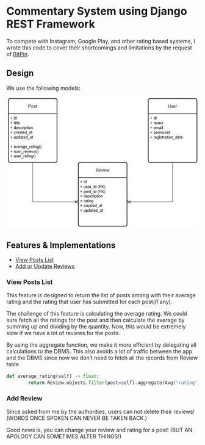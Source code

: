 # Commentary System using Django REST Framework

To compete with Instagram, Google Play, and other rating based systems, I wrote this code to cover their shortcomings and limitations by the request of [‌BitPin](https://www.linkedin.com/company/bitpin/).

## Design

We use the following models:

<p align="center">
<!-- ![Entity Model](./Documents/pics/model-entity.png) -->
<img src="./Documents/pics/model-entity.png">
</p>

## Features & Implementations

- [View Posts List](#view-posts-list)
- [Add or Update Reviews](#add-review)

### View Posts List

This feature is designed to return the list of posts among with their average rating and the rating that user has submitted for each post(if any).

The challenge of this feature is calculating the average rating. We could sure fetch all the ratings for the post and then calculate the average by summing up and dividing by the quantity. Now, this would be extremely slow if we have a lot of reviews for the posts.

By using the aggregate function, we make it more efficient by delegating all calculations to the DBMS. This also avoids a lot of traffic between the app and the DBMS since now we don’t need to fetch all the records from Review table.

```python
def average_rating(self) -> float:
        return Review.objects.filter(post=self).aggregate(Avg("rating"))["rating__avg"] or -1
```

### Add Review

Since asked from me by the authorities, users can not delete their reviews! (WORDS ONCE SPOKEN CAN NEVER BE TAKEN BACK.)

Good news is, you can change your review and rating for a post! (BUT AN APOLOGY CAN SOMETIMES ALTER THINGS!)
